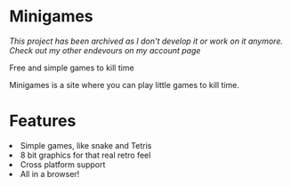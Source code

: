 # Minigames

*This project has been archived as I don't develop it or work on it anymore. Check out my other endevours on my account page*

Free and simple games to kill time

Minigames is a site where you can play little games to kill time.

# Features
<li>Simple games, like snake and Tetris</li>

<li>8 bit graphics for that real retro feel</li>
                            
<li>Cross platform support</li>
                              
<li>All in a browser!</li>                       
